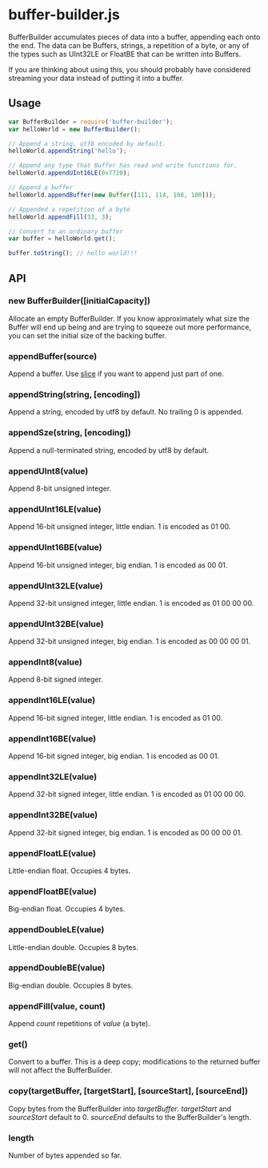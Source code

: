 # buffer-builder.js

BufferBuilder accumulates pieces of data into a buffer, appending each onto the end. The data can be Buffers, strings, a repetition of a byte, or any of the types such as UInt32LE or FloatBE that can be written into Buffers.

If you are thinking about using this, you should probably have considered streaming your data instead of putting it into a buffer.

## Usage

``` js
var BufferBuilder = require('buffer-builder');
var helloWorld = new BufferBuilder();

// Append a string, utf8 encoded by default.
helloWorld.appendString('hello');

// Append any type that Buffer has read and write functions for.
helloWorld.appendUInt16LE(0x7720);

// Append a buffer
helloWorld.appendBuffer(new Buffer([111, 114, 108, 100]));

// Appended a repetition of a byte
helloWorld.appendFill(33, 3);

// Convert to an ordinary buffer
var buffer = helloWorld.get();

buffer.toString(); // hello world!!!
```

## API

### new BufferBuilder([initialCapacity])
Allocate an empty BufferBuilder. If you know approximately what size the Buffer will end up being and are trying to squeeze out more performance, you can set the initial size of the backing buffer.

### appendBuffer(source)
Append a buffer. Use [slice](http://nodejs.org/docs/latest/api/buffers.html#buffer.slice) if you want to append just part of one.

### appendString(string, [encoding])
Append a string, encoded by utf8 by default. No trailing 0 is appended.

### appendSze(string, [encoding])
Append a null-terminated string, encoded by utf8 by default.

### appendUInt8(value)
Append 8-bit unsigned integer.

### appendUInt16LE(value)
Append 16-bit unsigned integer, little endian. 1 is encoded as 01 00.

### appendUInt16BE(value)
Append 16-bit unsigned integer, big endian. 1 is encoded as 00 01.

### appendUInt32LE(value)
Append 32-bit unsigned integer, little endian. 1 is encoded as 01 00 00 00.

### appendUInt32BE(value)
Append 32-bit unsigned integer, big endian. 1 is encoded as 00 00 00 01.

### appendInt8(value)
Append 8-bit signed integer.

### appendInt16LE(value)
Append 16-bit signed integer, little endian. 1 is encoded as 01 00.

### appendInt16BE(value)
Append 16-bit signed integer, big endian. 1 is encoded as 00 01.

### appendInt32LE(value)
Append 32-bit signed integer, little endian. 1 is encoded as 01 00 00 00.

### appendInt32BE(value)
Append 32-bit signed integer, big endian. 1 is encoded as 00 00 00 01.

### appendFloatLE(value)
Little-endian float. Occupies 4 bytes.

### appendFloatBE(value)
Big-endian float. Occupies 4 bytes.

### appendDoubleLE(value)
Little-endian double. Occupies 8 bytes.

### appendDoubleBE(value)
Big-endian double. Occupies 8 bytes.

### appendFill(value, count)
Append _count_ repetitions of _value_ (a byte).

### get()
Convert to a buffer. This is a deep copy; modifications to the returned buffer will not affect the BufferBuilder.

### copy(targetBuffer, [targetStart], [sourceStart], [sourceEnd])
Copy bytes from the BufferBuilder into _targetBuffer_. _targetStart_ and _sourceStart_ default to 0. _sourceEnd_ defaults to the BufferBuilder's length.

### length
Number of bytes appended so far.
